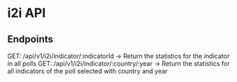 # i2i API

## Endpoints

GET: /api/v1/i2i/indicator/:indicatorId -> Return the statistics for the indicator in all polls
GET: /api/v1/i2i/indicator/:country/:year -> Return the statistics for all indicators of the poll selected with country and year

